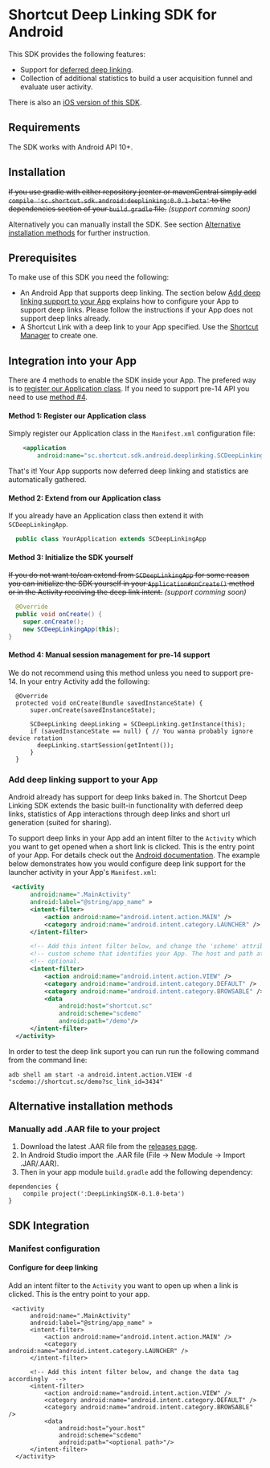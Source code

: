 # Shortcut Deep Linking SDK for Android

This SDK provides the following features:

- Support for [deferred deep linking](https://en.wikipedia.org/wiki/Deferred_deep_linking).
- Collection of additional statistics to build a user acquisition funnel and evaluate user activity.

There is also an [iOS version of this SDK](https://github.com/shortcutmedia/shortcut-deeplink-sdk-ios).

## Requirements

The SDK works with Android API 10+.

## Installation 

~~If you use gradle with either repository jcenter or mavenCentral simply add `compile 'sc.shortcut.sdk.android:deeplinking:0.0.1-beta'` to the dependencies section of your `build.gradle` file.~~ _(support comming soon)_

Alternatively you can manually install the SDK. See section [Alternative installation methods](#alternative-installation-methods) for further instruction.


## Prerequisites

To make use of this SDK you need the following:

- An Android App that supports deep linking. The section below [Add deep linking support to your App](#add-deep-linking-support-to-your-app) explains how to configure your App to support deep links. Please follow the instructions if your App does not support deep links already.
- A Shortcut Link with a deep link to your App specified. Use the [Shortcut Manager](http://manager.shortcutmedia.com) to create one.

## Integration into your App

There are 4 methods to enable the SDK inside your App. The prefered way is to [register our Application class](#method-1-register-our-application-class). If you need to support pre-14 API you need to use [method #4](#method-4-manual-session-management-for-pre-14-support).

#### Method 1: Register our Application class

Simply register our Application class in the `Manifest.xml` configuration file:

```xml
    <application
        android:name="sc.shortcut.sdk.android.deeplinking.SCDeepLinkingApp"
```

That's it! Your App supports now deferred deep linking and statistics are automatically gathered. 

#### Method 2: Extend from our Application class

If you already have an Application class then extend it with `SCDeepLinkingApp`.

```java
  public class YourApplication extends SCDeepLinkingApp
```

#### Method 3: Initialize the SDK yourself 

~~If you do not want to/can extend from `SCDeepLinkingApp` for some 
reason you can initialize the SDK yourself in your
`Application#onCreate()` method or in the Activity receiving the 
deep link intent.~~ _(support comming soon)_

```java
  @Override
  public void onCreate() {
    super.onCreate();
    new SCDeepLinkingApp(this);
}
```

#### Method 4: Manual session management for pre-14 support

We do not recommend using this method unless you need to support pre-14. In your entry Activity add the following: 

```Android
  @Override
  protected void onCreate(Bundle savedInstanceState) {
      super.onCreate(savedInstanceState);
      
      SCDeepLinking deepLinking = SCDeepLinking.getInstance(this);
      if (savedInstanceState == null) { // You wanna probably ignore device rotation
        deepLinking.startSession(getIntent());
      }
  }

```


### Add deep linking support to your App

Android already has support for deep links baked in. The Shortcut Deep Linking SDK extends the basic built-in functionality with deferred deep links, statistics of App interactions through deep links and short url generation (suited for sharing). 

To support deep links in your App add an intent filter to the `Activity` which you want to get opened when a short link is clicked. This is the entry point of your App. For details check out the [Android documentation](https://developers.google.com/app-indexing/android/app). The example below demonstrates how you would configure deep link support for the launcher activity in your App's `Manifest.xml`:

```XML
 <activity
      android:name=".MainActivity"
      android:label="@string/app_name" >
      <intent-filter>
          <action android:name="android.intent.action.MAIN" />
          <category android:name="android.intent.category.LAUNCHER" />
      </intent-filter>

      <!-- Add this intent filter below, and change the 'scheme' attribute to a unique -->
      <!-- custom scheme that identifies your App. The host and path attribute are     -->
      <!-- optional.                                                                   -->
      <intent-filter>
          <action android:name="android.intent.action.VIEW" />
          <category android:name="android.intent.category.DEFAULT" />
          <category android:name="android.intent.category.BROWSABLE" />
          <data
              android:host="shortcut.sc"
              android:scheme="scdemo"
              android:path="/demo"/>
      </intent-filter>
  </activity>
```

In order to test the deep link suport you can run run the following command from the command line:
```Shell
adb shell am start -a android.intent.action.VIEW -d "scdemo://shortcut.sc/demo?sc_link_id=3434"
```






## Alternative installation methods

### Manually add .AAR file to your project

1. Download the latest .AAR file from the [releases page](https://github.com/shortcutmedia/shortcut-deeplink-sdk-android/releases).
2. In Android Studio import the .AAR file (File -> New Module -> Import
   .JAR/.AAR).
3. Then in your app module `build.gradle` add the following dependency:
```Gradle
dependencies {
    compile project(':DeepLinkingSDK-0.1.0-beta')
}
```





## SDK Integration

### Manifest configuration

#### Configure for deep linking

Add an intent filter to the `Activity` you want to open up when a link
is clicked. This is the entry point to your app. 

```Android
 <activity
      android:name=".MainActivity"
      android:label="@string/app_name" >
      <intent-filter>
          <action android:name="android.intent.action.MAIN" />
          <category
android:name="android.intent.category.LAUNCHER" />
      </intent-filter>

      <!-- Add this intent filter below, and change the data tag
accordingly  -->
      <intent-filter>
          <action android:name="android.intent.action.VIEW" />
          <category android:name="android.intent.category.DEFAULT" />
          <category android:name="android.intent.category.BROWSABLE" />
          <data
              android:host="your.host"
              android:scheme="scdemo"
              android:path="<optional path>"/>
      </intent-filter>
  </activity>
```

